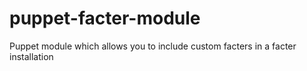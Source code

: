 puppet-facter-module
====================

Puppet module which allows you to include custom facters in a facter installation 
